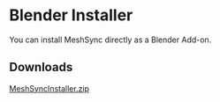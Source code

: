 # Blender Installer

You can install MeshSync directly as a Blender Add-on.

## Downloads
[MeshSyncInstaller.zip](https://drive.google.com/uc?export=download&id=1DT5Iw_4dpbAWKK6ruAQ3TGZ8iWvteik1)
